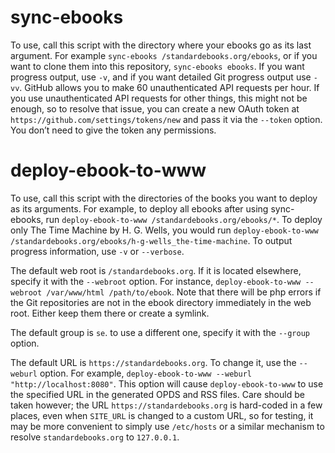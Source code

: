 # sync-ebooks

To use, call this script with the directory where your ebooks go as its last argument. For example `sync-ebooks /standardebooks.org/ebooks`, or if you want to clone them into this repository, `sync-ebooks ebooks`. If you want progress output, use `-v`, and if you want detailed Git progress output use `-vv`. GitHub allows you to make 60 unauthenticated API requests per hour. If you use unauthenticated API requests for other things, this might not be enough, so to resolve that issue, you can create a new OAuth token at `https://github.com/settings/tokens/new` and pass it via the `--token` option. You don’t need to give the token any permissions.

# deploy-ebook-to-www

To use, call this script with the directories of the books you want to deploy as its arguments. For example, to deploy all ebooks after using sync-ebooks, run `deploy-ebook-to-www /standardebooks.org/ebooks/*`. To deploy only The Time Machine by H. G. Wells, you would run `deploy-ebook-to-www /standardebooks.org/ebooks/h-g-wells_the-time-machine`. To output progress information, use `-v` or `--verbose`.

The default web root is `/standardebooks.org`. If it is located elsewhere, specify it with the `--webroot` option. For instance, `deploy-ebook-to-www --webroot /var/www/html /path/to/ebook`. Note that there will be php errors if the Git repositories are not in the ebook directory immediately in the web root. Either keep them there or create a symlink.

The default group is `se`. to use a different one, specify it with the `--group` option.

The default URL is `https://standardebooks.org`. To change it, use the `--weburl` option. For example, `deploy-ebook-to-www --weburl "http://localhost:8080"`. This option will cause `deploy-ebook-to-www` to use the specified URL in the generated OPDS and RSS files. Care should be taken however; the URL `https://standardebooks.org` is hard-coded in a few places, even when `SITE_URL` is changed to a custom URL, so for testing, it may be more convenient to simply use `/etc/hosts` or a similar mechanism to resolve `standardebooks.org` to `127.0.0.1`.
